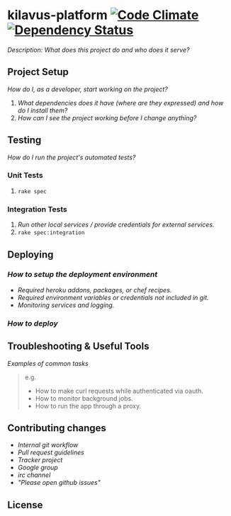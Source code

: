 # kilavus-platform [![Code Climate](https://codeclimate.com/github/kilavus/kilavus-platform.png)](https://codeclimate.com/github/kilavus/kilavus-platform) [![Dependency Status](https://gemnasium.com/kilavus/kilavus-platform.png)](https://gemnasium.com/kilavus/kilavus-platform)

_Description: What does this project do and who does it serve?_

## Project Setup

_How do I, as a developer, start working on the project?_ 

1. _What dependencies does it have (where are they expressed) and how do I install them?_
2. _How can I see the project working before I change anything?_

## Testing

_How do I run the project's automated tests?_

### Unit Tests

1. `rake spec`

### Integration Tests

1. _Run other local services / provide credentials for external services._
2. `rake spec:integration`

## Deploying

### _How to setup the deployment environment_

- _Required heroku addons, packages, or chef recipes._
- _Required environment variables or credentials not included in git._
- _Monitoring services and logging._

### _How to deploy_

## Troubleshooting & Useful Tools

_Examples of common tasks_

> e.g.
> 
> - How to make curl requests while authenticated via oauth.
> - How to monitor background jobs.
> - How to run the app through a proxy.

## Contributing changes

- _Internal git workflow_
- _Pull request guidelines_
- _Tracker project_
- _Google group_
- _irc channel_
- _"Please open github issues"_

## License

